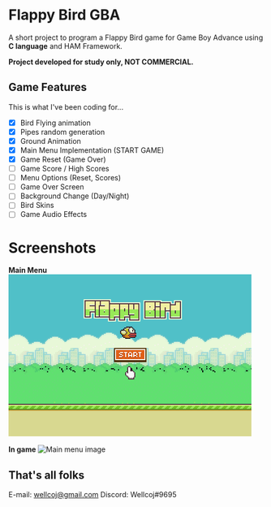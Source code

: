# Flappy Bird GBA

A short project to program a Flappy Bird game for Game Boy Advance using **C language** and HAM Framework.

**Project developed for study only, NOT COMMERCIAL.**

## Game Features
This is what I've been coding for...
 - [x] Bird Flying animation
 - [x] Pipes random generation
 - [x] Ground Animation 
 - [x] Main Menu Implementation (START GAME)
 - [x] Game Reset (Game Over)
 - [ ] Game Score / High Scores
 - [ ]  Menu Options (Reset, Scores)
 - [ ] Game Over Screen
 - [ ] Background Change (Day/Night)
 - [ ] Bird Skins
 - [ ] Game Audio Effects

# Screenshots

**Main Menu**
![Main menu image](https://github.com/Wellinator/flappy-bird-gba/blob/master/screenshots/menu.png?raw=true)

**In game**
![Main menu image](https://github.com/Wellinator/flappy-bird-gba/blob/master/screenshots/gameplay.gif?raw=true)

## That's all folks
E-mail: wellcoj@gmail.com
Discord: Wellcoj#9695 
